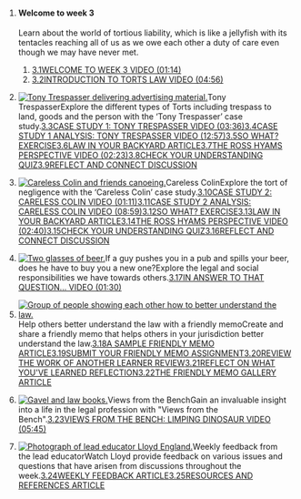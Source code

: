 1. #### Welcome to week 3

   Learn about the world of tortious liability, which is like a jellyfish with its tentacles reaching all of us as we owe each other a duty of care even though we may have never met.

   1. [3.1WELCOME TO WEEK 3 VIDEO (01:14)](https://www.futurelearn.com/courses/law-for-non-lawyers/3/steps/177754)
   2. [3.2INTRODUCTION TO TORTS LAW VIDEO (04:56)](https://www.futurelearn.com/courses/law-for-non-lawyers/3/steps/177755)

2. [![Tony Trespasser delivering advertising material.](https://ugc.futurelearn.com/uploads/images/15/e7/regular_15e7f619-f364-46bf-8be4-776c8eb55977.jpg)](https://www.futurelearn.com/courses/law-for-non-lawyers/3/steps/177757)Tony TrespasserExplore the different types of Torts including trespass to land, goods and the person with the ‘Tony Trespasser’ case study.[3.3CASE STUDY 1: TONY TRESPASSER VIDEO (03:36)](https://www.futurelearn.com/courses/law-for-non-lawyers/3/steps/177757)[3.4CASE STUDY 1 ANALYSIS: TONY TRESPASSER VIDEO (12:57)](https://www.futurelearn.com/courses/law-for-non-lawyers/3/steps/177758)[3.5SO WHAT? EXERCISE](https://www.futurelearn.com/courses/law-for-non-lawyers/3/steps/177759)[3.6LAW IN YOUR BACKYARD ARTICLE](https://www.futurelearn.com/courses/law-for-non-lawyers/3/steps/177760)[3.7THE ROSS HYAMS PERSPECTIVE VIDEO (02:23)](https://www.futurelearn.com/courses/law-for-non-lawyers/3/steps/207438)[3.8CHECK YOUR UNDERSTANDING QUIZ](https://www.futurelearn.com/courses/law-for-non-lawyers/3/steps/177762)[3.9REFLECT AND CONNECT DISCUSSION](https://www.futurelearn.com/courses/law-for-non-lawyers/3/steps/177763)

3. [![Careless Colin and friends canoeing.](https://ugc.futurelearn.com/uploads/images/58/1e/regular_581e8388-5d28-48a8-9ee6-677c61bc2e2e.jpg)](https://www.futurelearn.com/courses/law-for-non-lawyers/3/steps/177764)Careless ColinExplore the tort of negligence with the ‘Careless Colin’ case study.[3.10CASE STUDY 2: CARELESS COLIN VIDEO (01:11)](https://www.futurelearn.com/courses/law-for-non-lawyers/3/steps/177764)[3.11CASE STUDY 2 ANALYSIS: CARELESS COLIN VIDEO (08:59)](https://www.futurelearn.com/courses/law-for-non-lawyers/3/steps/177765)[3.12SO WHAT? EXERCISE](https://www.futurelearn.com/courses/law-for-non-lawyers/3/steps/177766)[3.13LAW IN YOUR BACKYARD ARTICLE](https://www.futurelearn.com/courses/law-for-non-lawyers/3/steps/177767)[3.14THE ROSS HYAMS PERSPECTIVE VIDEO (02:40)](https://www.futurelearn.com/courses/law-for-non-lawyers/3/steps/207440)[3.15CHECK YOUR UNDERSTANDING QUIZ](https://www.futurelearn.com/courses/law-for-non-lawyers/3/steps/177769)[3.16REFLECT AND CONNECT DISCUSSION](https://www.futurelearn.com/courses/law-for-non-lawyers/3/steps/177770)

4. [![Two glasses of beer.](https://ugc.futurelearn.com/uploads/images/f2/de/regular_f2de03a4-2ff2-4aa2-ae37-5e5cb168568b.jpg)](https://www.futurelearn.com/courses/law-for-non-lawyers/3/steps/177779)If a guy pushes you in a pub and spills your beer, does he have to buy you a new one?Explore the legal and social responsibilities we have towards others.[3.17IN ANSWER TO THAT QUESTION... VIDEO (01:30)](https://www.futurelearn.com/courses/law-for-non-lawyers/3/steps/177779)

5. [![Group of people showing each other how to better understand the law.](https://ugc.futurelearn.com/uploads/images/0c/5e/regular_0c5e79bf-d617-43c0-a32f-d461cb235890.jpg)](https://www.futurelearn.com/courses/law-for-non-lawyers/3/steps/177774)Help others better understand the law with a friendly memoCreate and share a friendly memo that helps others in your jurisdiction better understand the law.[3.18A SAMPLE FRIENDLY MEMO ARTICLE](https://www.futurelearn.com/courses/law-for-non-lawyers/3/steps/177774)[3.19SUBMIT YOUR FRIENDLY MEMO ASSIGNMENT](https://www.futurelearn.com/courses/law-for-non-lawyers/3/steps/177775)[3.20REVIEW THE WORK OF ANOTHER LEARNER REVIEW](https://www.futurelearn.com/courses/law-for-non-lawyers/3/steps/177776)[3.21REFLECT ON WHAT YOU'VE LEARNED REFLECTION](https://www.futurelearn.com/courses/law-for-non-lawyers/3/steps/177777)[3.22THE FRIENDLY MEMO GALLERY ARTICLE](https://www.futurelearn.com/courses/law-for-non-lawyers/3/steps/177778)

6. [![Gavel and law books.](https://ugc.futurelearn.com/uploads/images/c7/fc/regular_c7fcf296-de25-4b4c-b506-f7b31138bbc6.jpg)](https://www.futurelearn.com/courses/law-for-non-lawyers/3/steps/177771)Views from the BenchGain an invaluable insight into a life in the legal profession with "Views from the Bench".[3.23VIEWS FROM THE BENCH: LIMPING DINOSAUR VIDEO (05:45)](https://www.futurelearn.com/courses/law-for-non-lawyers/3/steps/177771)

7. [![Photograph of lead educator Lloyd England.](https://ugc.futurelearn.com/uploads/images/8c/09/regular_8c09d12d-f8c5-401a-a629-c8ca5cddebbe.jpg)](https://www.futurelearn.com/courses/law-for-non-lawyers/3/steps/177772)Weekly feedback from the lead educatorWatch Lloyd provide feedback on various issues and questions that have arisen from discussions throughout the week.[3.24WEEKLY FEEDBACK ARTICLE](https://www.futurelearn.com/courses/law-for-non-lawyers/3/steps/177772)[3.25RESOURCES AND REFERENCES ARTICLE](https://www.futurelearn.com/courses/law-for-non-lawyers/3/steps/177773)